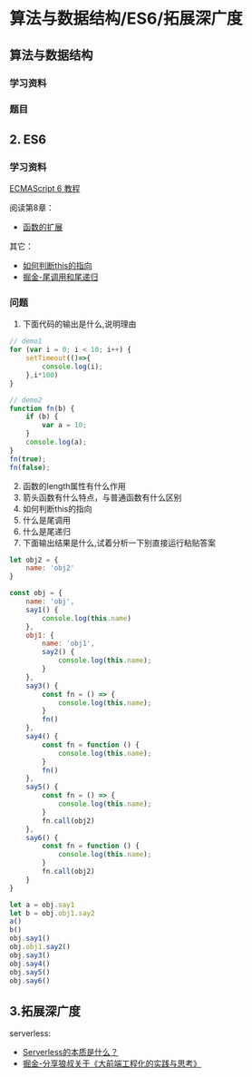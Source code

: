 # 算法与数据结构/ES6/拓展深广度

## 算法与数据结构
### 学习资料
### 题目

## 2. ES6 
### 学习资料
[ECMAScript 6 教程](https://wangdoc.com/es6/index.html)

阅读第8章：
* [函数的扩展](https://wangdoc.com/es6/function.html)

其它：
* [如何判断this的指向](https://sugarat.top/interview/js/this.html)
* [掘金-尾调用和尾递归](https://juejin.im/post/6844903590033621006)

### 问题
1. 下面代码的输出是什么,说明理由
```js
// demo1
for (var i = 0; i < 10; i++) {
    setTimeout(()=>{
        console.log(i);
    },i*100)
}

// demo2
function fn(b) {
    if (b) {
        var a = 10;
    }
    console.log(a);
}
fn(true);
fn(false);
```
2. 函数的length属性有什么作用
3. 箭头函数有什么特点，与普通函数有什么区别
4. 如何判断this的指向
5. 什么是尾调用
6. 什么是尾递归
7. 下面输出结果是什么,试着分析一下别直接运行粘贴答案
```js
let obj2 = {
    name: 'obj2'
}

const obj = {
    name: 'obj',
    say1() {
        console.log(this.name)
    },
    obj1: {
        name: 'obj1',
        say2() {
            console.log(this.name);
        }
    },
    say3() {
        const fn = () => {
            console.log(this.name);
        }
        fn()
    },
    say4() {
        const fn = function () {
            console.log(this.name);
        }
        fn()
    },
    say5() {
        const fn = () => {
            console.log(this.name);
        }
        fn.call(obj2)
    },
    say6() {
        const fn = function () {
            console.log(this.name);
        }
        fn.call(obj2)
    }
}

let a = obj.say1
let b = obj.obj1.say2
a() 
b()
obj.say1()
obj.obj1.say2()
obj.say3()
obj.say4()
obj.say5()
obj.say6()
```
## 3.拓展深广度
serverless:
* [Serverless的本质是什么？](http://dockone.io/article/5999)
* [掘金-分享狼叔关于《大前端工程化的实践与思考》](https://juejin.im/post/6844903887091023885)